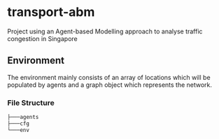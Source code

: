 # transport-abm
Project using an Agent-based Modelling approach to analyse traffic congestion in Singapore

## Environment
The environment mainly consists of an array of locations which will be populated by agents and a graph object which represents the network.

### File Structure


```bash
├───agents 
├───cfg
└───env
```